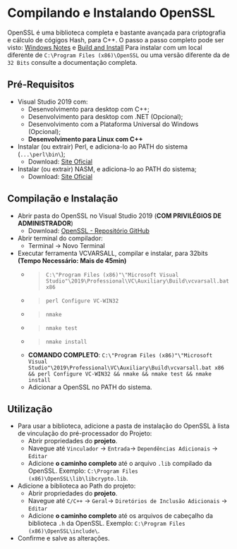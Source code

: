 # Compilando e Instalando OpenSSL

OpenSSL é uma biblioteca completa e bastante avançada para criptografia e cálculo de cógigos Hash, para C++.
O passo a passo completo pode ser visto:
[Windows Notes](https://github.com/openssl/openssl/blob/master/NOTES-WINDOWS.md) e [Build and Install](https://github.com/openssl/openssl/blob/master/INSTALL.md)
Para instalar com um local diferente de `C:\Program Files (x86)\OpenSSL` ou uma versão diferente da de `32 Bits` consulte a documentação completa.

## Pré-Requisitos
- Visual Studio 2019 com:
  - Desenvolvimento para desktop com C++;
  - Desenvolvimento para desktop com .NET (Opcional);
  - Desenvolvimento com a Plataforma Universal do Windows (Opcional);
  - **Desenvolvimento para Linux com C++**
- Instalar (ou extrair) Perl, e adiciona-lo ao PATH do sistema (`...\perl\bin\`);
  - Download: [Site Oficial](http://strawberryperl.com/)
- Instalar (ou extrair) NASM, e adiciona-lo ao PATH do sistema;
  - Download: [Site Oficial](https://www.nasm.us/)

## Compilação e Instalação
- Abrir pasta do OpenSSL no Visual Studio 2019 (**COM PRIVILÉGIOS DE ADMINISTRADOR**)
  - Download: [OpenSSL - Repositório GitHub](https://github.com/openssl/openssl.git)
- Abrir terminal do compilador:
  - Terminal -> Novo Terminal
- Executar ferramenta VCVARSALL, compilar e instalar, para 32bits **(Tempo Necessário: Mais de 45min)**
  - > `C:\"Program Files (x86)"\"Microsoft Visual Studio"\2019\Professional\VC\Auxiliary\Build\vcvarsall.bat x86`
  - > `perl Configure VC-WIN32`
  - > `nmake`
  - > `nmake test`
  - > `nmake install`
  - **COMANDO COMPLETO**: `C:\"Program Files (x86)"\"Microsoft Visual Studio"\2019\Professional\VC\Auxiliary\Build\vcvarsall.bat x86 && perl Configure VC-WIN32 && nmake && nmake test && nmake install`
  - Adicionar a OpenSSL no PATH do sistema.

## Utilização

- Para usar a biblioteca, adicione a pasta de instalação do OpenSSL à lista de vinculação do pré-processador do Projeto:
  - Abrir propriedades do **projeto**.
  - Navegue até `Vinculador` -> `Entrada`-> `Dependências Adicionais` -> `Editar`
  - Adicione **o caminho completo** até o arquivo `.lib` compilado da OpenSSL. Exemplo: `C:\Program Files (x86)\OpenSSL\lib\libcrypto.lib`.
- Adicione a biblioteca ao Path do projeto:
  - Abrir propriedades do **projeto**.
  - Navegue até `C/C++` -> `Geral`-> `Diretórios de Inclusão Adicionais` -> `Editar`
  - Adicione **o caminho completo** até os arquivos de cabeçalho da biblioteca `.h` da OpenSSL. Exemplo: `C:\Program Files (x86)\OpenSSL\include\`.
- Confirme e salve as alterações.
